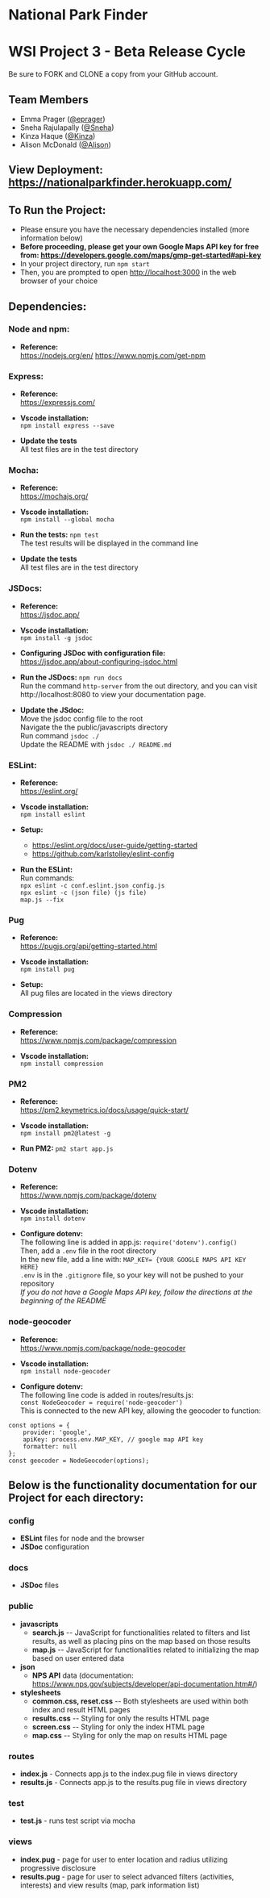 # National Park Finder
# WSI Project 3 - Beta Release Cycle

Be sure to FORK and CLONE a copy from your GitHub account.

## Team Members
* Emma Prager ([@eprager](https://github.com/eprager/))
* Sneha Rajulapally ([@Sneha](https://github.com/SnehaRajulapally))
* Kinza Haque ([@Kinza](https://github.com/khaque1))
* Alison McDonald ([@Alison](https://github.com/missamcdonald))

## View Deployment: https://nationalparkfinder.herokuapp.com/

## To Run the Project:

* Please ensure you have the necessary dependencies installed (more information below)
* **Before proceeding, please get your own Google Maps API key for free from: https://developers.google.com/maps/gmp-get-started#api-key**
* In your project directory, run `npm start`
* Then, you are prompted to open [http://localhost:3000](http://localhost:3000) in the web browser of your choice

## Dependencies:

### Node and npm:

- **Reference:** <br>
https://nodejs.org/en/
https://www.npmjs.com/get-npm

### Express:

- **Reference:** <br>
https://expressjs.com/

- **Vscode installation:** <br>
``npm install express --save``

- **Update the tests** <br>
All test files are in the test directory

### Mocha:

- **Reference:** <br>
https://mochajs.org/

- **Vscode installation:** <br>
``npm install --global mocha``

- **Run the tests:**
``npm test`` <br>
The test results will be displayed in the command line

- **Update the tests** <br>
All test files are in the test directory

### JSDocs:

- **Reference:** <br>
https://jsdoc.app/

- **Vscode installation:** <br>
``npm install -g jsdoc``

- **Configuring JSDoc with configuration file:** <br>
https://jsdoc.app/about-configuring-jsdoc.html

- **Run the JSDocs:**
``npm run docs`` <br>
Run the command ``http-server`` from the out directory, and you can visit http://localhost:8080 to view your documentation page.

- **Update the JSdoc:** <br>
Move the jsdoc config file to the root <br>
Navigate the the public/javascripts directory <br>
Run command ``jsdoc ./`` <br>
Update the README with ``jsdoc ./ README.md``

### ESLint:

- **Reference:** <br>
https://eslint.org/

- **Vscode installation:** <br>
``npm install eslint``

- **Setup:** <br>
  - https://eslint.org/docs/user-guide/getting-started
  - https://github.com/karlstolley/eslint-config

- **Run the ESLint:** <br>
Run commands: <br>
``npx eslint -c conf.eslint.json config.js`` <br>
``npx eslint -c (json file) (js file)`` <br>
``map.js --fix``

### Pug

- **Reference:** <br>
https://pugjs.org/api/getting-started.html

- **Vscode installation:** <br>
``npm install pug``

- **Setup:** <br>
All pug files are located in the views directory

### Compression

- **Reference:** <br>
https://www.npmjs.com/package/compression

- **Vscode installation:** <br>
``npm install compression``

### PM2

- **Reference:** <br>
https://pm2.keymetrics.io/docs/usage/quick-start/

- **Vscode installation:** <br>
``npm install pm2@latest -g``

- **Run PM2:**
``pm2 start app.js`` <br>

### Dotenv

- **Reference:** <br>
https://www.npmjs.com/package/dotenv

- **Vscode installation:** <br>
``npm install dotenv``

- **Configure dotenv:** <br>
The following line is added in app.js: ``require('dotenv').config()`` <br>
Then, add a ``.env`` file in the root directory <br>
In the new file, add a line with: ``MAP_KEY= {YOUR GOOGLE MAPS API KEY HERE}`` <br>
``.env`` is in the ``.gitignore`` file, so your key will not be pushed to your repository <br>
*If you do not have a Google Maps API key, follow the directions at the beginning of the README* <br>

### node-geocoder

- **Reference:** <br>
https://www.npmjs.com/package/node-geocoder

- **Vscode installation:** <br>
``npm install node-geocoder``

- **Configure dotenv:** <br>
The following line code is added in routes/results.js: <br>
``const NodeGeocoder = require('node-geocoder')`` <br>
This is connected to the new API key, allowing the geocoder to function:
```
const options = {
    provider: 'google',
    apiKey: process.env.MAP_KEY, // google map API key
    formatter: null 
};
const geocoder = NodeGeocoder(options);
```

## Below is the functionality documentation for our Project for each directory:

### config
- **ESLint** files for node and the browser
- **JSDoc** configuration

### docs
- **JSDoc** files

### public
- **javascripts**
  - **search.js** -- JavaScript for functionalities related to filters and list results, as well as placing pins on the map based on those results
  - **map.js** -- JavaScript for functionalities related to initializing the map based on user entered data
- **json** 
  - **NPS API** data (documentation: https://www.nps.gov/subjects/developer/api-documentation.htm#/)
- **stylesheets**
  - **common.css, reset.css** -- Both stylesheets are used within both index and result HTML pages
  - **results.css** -- Styling for only the results HTML page
  - **screen.css** -- Styling for only the index HTML page
  - **map.css** -- Styling for only the map on results HTML page

### routes
- **index.js** - Connects app.js to the index.pug file in views directory
- **results.js** - Connects app.js to the results.pug file in views directory

### test
- **test.js** - runs test script via mocha

### views
- **index.pug** - page for user to enter location and radius utilizing progressive disclosure 
- **results.pug** - page for user to select advanced filters (activities, interests) and view results (map, park information list)
